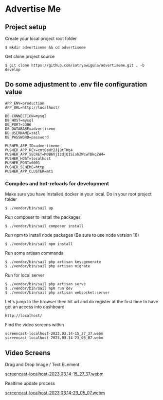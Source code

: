# Advertise Me

## Project setup
Create your local project root folder
```
$ mkdir advertiseme && cd advertiseme
```
Get clone project source
```
$ git clone https://github.com/satryawiguna/advertiseme.git . -b develop
```

## Do some adjustment to .env file configuration value
```
APP_ENV=production
APP_URL=http://localhost/

DB_CONNECTION=mysql
DB_HOST=mysql
DB_PORT=3306
DB_DATABASE=advertiseme
DB_USERNAME=sail
DB_PASSWORD=password

PUSHER_APP_ID=advertimeme
PUSHER_APP_KEY=cmtCeHY2JjBtTWg4
PUSHER_APP_SECRET=M0B6VjIzdjQ1SiohZWcwTDkqZW4=
PUSHER_HOST=localhost
PUSHER_PORT=6001
PUSHER_SCHEME=http
PUSHER_APP_CLUSTER=mt1
```

### Compiles and hot-reloads for development
Make sure you have installed docker in your local. Do in your root project folder
```
$ ./vendor/bin/sail up
```

Run composer to install the packages
```
$ ./vendor/bin/sail composer install
```

Run npm to install node packages (Be sure to use node version 16)
```
$ ./vendor/bin/sail npm install
```

Run some artisan commands
```
$ ./vendor/bin/sail php artisan key:generate
$ ./vendor/bin/sail php artisan migrate
```

Run for local server
```
$ ./vendor/bin/sail php artisan serve
$ ./vendor/bin/sail npm run dev
$ ./vendor/bin/sail php artisan websocket:server
```

Let's jump to the browser then hit url and do register at the first time to have get an access into dashboard
```
http://localhost/
```

Find the video screens within
```
screencast-localhost-2023.03.14-15_27_37.webm
screencast-localhost-2023.03.14-23_05_07.webm
```
## Video Screens
Drag and Drop Image / Text ELement

[screencast-localhost-2023.03.14-15_27_37.webm](https://user-images.githubusercontent.com/18078335/225052954-785dd511-5154-419a-b3be-15d8e6bb3ea4.webm)

Realtime update process

[screencast-localhost-2023.03.14-23_05_07.webm](https://user-images.githubusercontent.com/18078335/225053759-ed4541fc-73e9-48aa-a2e9-d52efced9793.webm)
